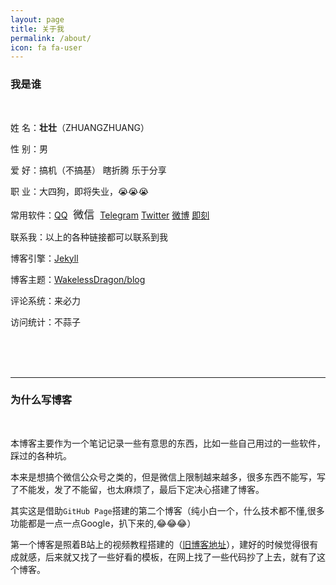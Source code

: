 ```yaml
---
layout: page
title: 关于我
permalink: /about/
icon: fa fa-user
---
```

### 我是谁

<br/>

姓     名：**壮壮**（ZHUANGZHUANG）

性     别：男

爱     好：搞机（不搞基） 瞎折腾  乐于分享

职     业：大四狗，即将失业，😭😭😭

常用软件：[QQ](mqq://im/chat?chat_type=wpa&uin=2474745326&version=1&src_type=web)  <a class="btn btn-pop">微信</a> [Telegram](https://t.me/YDZ123456) [Twitter](https://twitter.com/YRJYJQ) [微博](https://m.weibo.cn/u/5367293800) [即刻](https://web.okjike.com/user/657C65E4-3417-4DEE-9965-71A22265973A/post)  

联系我：以上的各种链接都可以联系到我

博客引擎：[Jekyll](https://jekyllrb.com/)

博客主题：[WakelessDragon/blog](https://github.com/WakelessDragon/blog)

评论系统：来必力

访问统计：不蒜子

<br/><br/><br/>







---

### 为什么写博客

<br/>

本博客主要作为一个笔记记录一些有意思的东西，比如一些自己用过的一些软件，踩过的各种坑。

本来是想搞个微信公众号之类的，但是微信上限制越来越多，很多东西不能写，写了不能发，发了不能留，也太麻烦了，最后下定决心搭建了博客。

其实这是借助`GitHub Page`搭建的第二个博客（纯小白一个，什么技术都不懂,很多功能都是一点一点Google，扒下来的,😂😂😂）

第一个博客是照着B站上的视频教程搭建的（[旧博客地址](https://ydzydzydz.github.io)），建好的时候觉得很有成就感，后来就又找了一些好看的模板，在网上找了一些代码抄了上去，就有了这个博客。

<br/><br/><br/><br/>


<script src="//code.jquery.com/jquery-1.11.1.min.js"></script>


  <div class="pop">
    <img src='https://ydzydzydz.github.io/images/weixin.png' />
    <span class="btn close"></span>
  </div>


<style>

.btn{
  display: inner-block;
  padding: 5px;
  border-radius: 1px;
  cursor: pointer;
  font-size: 17px;
}
.pop{
  width: 200px;
  height: 200px;
  position: absolute;
  top: 50%;
  left: 50%;
  transform:  translate(-50%,-50%);
  display: none;
  padding: 10px;
}

img {
    width: 200px;
    box-shadow: 0px 0px 6px 1px #5bb6ff;
}

</style>


<script>
var pop = $('.pop');
$('.btn-pop').on('click', function(e){
  e.stopPropagation();  
  pop.show();
});

$('.close').on('click', function(){
  pop.hide();
});
$(document).click(function(e){
  if(!pop.is(e.target) && pop.has(e.target).length === 0){
    pop.hide();
  }
});
</script>
